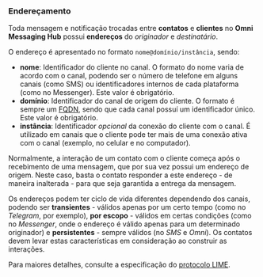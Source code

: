 ### Endereçamento

Toda mensagem e notificação trocadas entre **contatos** e **clientes** no **Omni Messaging Hub** possui **endereços** do *originador* e *destinatário*.

O endereço é apresentado no formato `nome@domínio/instância`, sendo:
- **nome**: Identificador do cliente no canal. O formato do nome varia de acordo com o canal, podendo ser o número de telefone em alguns canais (como SMS) ou identificadores internos de cada plataforma (como no Messenger). Este valor é obrigatório.
- **domínio**: Identificador do canal de origem do cliente. O formato é sempre um [FQDN](https://pt.wikipedia.org/wiki/FQDN), sendo que cada canal possuí um identificador único. Este valor é obrigatório.
- **instância**: Identificador *opcional* da conexão do cliente com o canal. É utilizado em canais que o cliente pode ter mais de uma conexão ativa com o canal (exemplo, no celular e no computador).

Normalmente, a interação de um contato com o cliente começa após o recebimento de uma mensagem, que por sua vez possui um endereço de origem. Neste caso, basta o contato responder a este endereço - de maneira inalterada - para que seja garantida a entrega da mensagem. 

Os endereços podem ter ciclo de vida diferentes dependendo dos canais, podendo ser **transientes** - válidos apenas por um certo tempo (como no *Telegram*, por exemplo), **por escopo** - válidos em certas condições (como no *Messenger*, onde o endereço é válido apenas para um determinado originador) e **persistentes** - sempre válidos (no *SMS* e *Omni*). Os contatos devem levar estas características em consideração ao construir as interações.

Para maiores detalhes, consulte a especificação do [protocolo LIME](http://limeprotocol.org/index.html#concepts).
